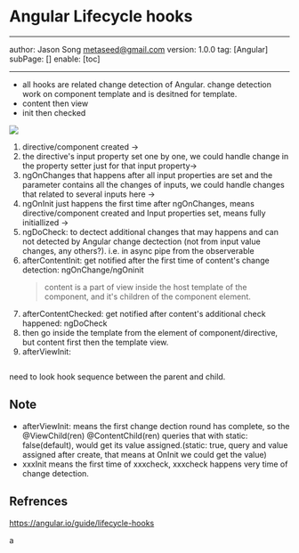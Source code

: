 # Angular Lifecycle hooks
---
author: Jason Song <metaseed@gmail.com>
version: 1.0.0
tag: [Angular]
subPage: []
enable: [toc]

---
* all hooks are related change detection of Angular. change detection work on component template and is desitned for template.
* content then view
* init then checked

![](https://lh4.googleusercontent.com/jqfQIpB5PJcoOn8n9fMW466u69Fs-kS4pKMzr3nKPmLRj_T730J9MB3kBRfaI9A_T3T5PFYOsjL0lSJkl_NifKbzhOJgkZKU5bQmiZhXwz8Tcu_uT6rsSlA8gFF5hl-YBRybh0RA)
1. directive/component created -> 
1. the directive's input property set one by one, we could handle change in the property setter just for that input property-> 
1. ngOnChanges that happens after all input properties are set and the parameter contains all the changes of inputs, we could handle changes that related to several inputs here ->
1. ngOnInit just happens the first time after ngOnChanges, means directive/component created and Input properties set, means fully initiallized ->
1. ngDoCheck: to dectect additional changes that may happens and can not detected by Angular change dectection (not from input value changes, any others?). i.e. in async pipe from the observerable 
1. afterContentInit: get notified after the first time of content's change detection: ngOnChange/ngOninit
   > content is a part of view inside the host template of the component, and it's children of the component element.
1. afterContentChecked: get notified after content's additional check happened: ngDoCheck
1. then go inside the template from the element of component/directive, but content first then the template view.
1. afterViewInit: 

```html

```

need to look hook sequence between the parent and child.
## Note
* afterViewInit: means the first change dection round has complete, so the @ViewChild(ren) @ContentChild(ren) queries that with static: false(default), would get its value assigned.(static: true, query and value assigned after create, that means at OnInit we could get the value)
* xxxInit means the first time of xxxcheck, xxxcheck happens very time of change detection.



## Refrences
https://angular.io/guide/lifecycle-hooks



a